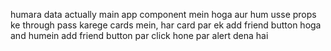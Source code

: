 <!-- task 1 -->
humara data actually main app component mein hoga aur hum usse props ke through pass karege cards mein,
har card par ek add friend button hoga and humein add friend button par click hone par alert dena hai

<!-- jab hum data "state hook" ke through use krte hai tho react uska khyal rakhta hai aur jab bhi koi changes hoti hai tho render fatafat hota hai hai aur without "state hook" nhi ho pata hai